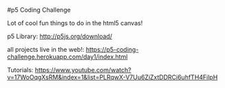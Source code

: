 #p5 Coding Challenge

Lot of cool fun things to do in the html5 canvas!

p5 Library: http://p5js.org/download/

all projects live in the web!: https://p5-coding-challenge.herokuapp.com/day1/index.html

Tutorials:
https://www.youtube.com/watch?v=17WoOqgXsRM&index=1&list=PLRqwX-V7Uu6ZiZxtDDRCi6uhfTH4FilpH
